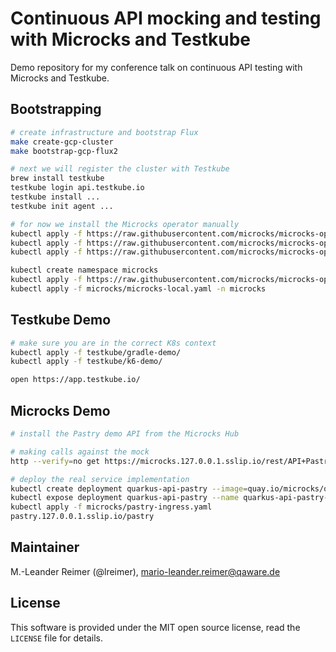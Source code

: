 # Continuous API mocking and testing with Microcks and Testkube

Demo repository for my conference talk on continuous API testing with Microcks and Testkube.

## Bootstrapping

```bash
# create infrastructure and bootstrap Flux
make create-gcp-cluster
make bootstrap-gcp-flux2

# next we will register the cluster with Testkube
brew install testkube
testkube login api.testkube.io
testkube install ...
testkube init agent ...

# for now we install the Microcks operator manually
kubectl apply -f https://raw.githubusercontent.com/microcks/microcks-operator/refs/tags/0.0.3/deploy/crd/microckses.microcks.io-v1.yml
kubectl apply -f https://raw.githubusercontent.com/microcks/microcks-operator/refs/tags/0.0.3/deploy/crd/apisources.microcks.io-v1.yml
kubectl apply -f https://raw.githubusercontent.com/microcks/microcks-operator/refs/tags/0.0.3/deploy/crd/secretsources.microcks.io-v1.yml

kubectl create namespace microcks
kubectl apply -f https://raw.githubusercontent.com/microcks/microcks-operator/refs/tags/0.0.3/deploy/operator-jvm.yaml -n microcks
kubectl apply -f microcks/microcks-local.yaml -n microcks
```

## Testkube Demo

```bash
# make sure you are in the correct K8s context
kubectl apply -f testkube/gradle-demo/
kubectl apply -f testkube/k6-demo/

open https://app.testkube.io/
```

## Microcks Demo

```bash
# install the Pastry demo API from the Microcks Hub

# making calls against the mock
http --verify=no get https://microcks.127.0.0.1.sslip.io/rest/API+Pastry+-+2.0/2.0.0/pastry/Millefeuille

# deploy the real service implementation
kubectl create deployment quarkus-api-pastry --image=quay.io/microcks/quarkus-api-pastry:latest
kubectl expose deployment quarkus-api-pastry --name quarkus-api-pastry-svc --port=8282 --load-balancer-ip=''
kubectl apply -f microcks/pastry-ingress.yaml
pastry.127.0.0.1.sslip.io/pastry
```

## Maintainer

M.-Leander Reimer (@lreimer), <mario-leander.reimer@qaware.de>

## License

This software is provided under the MIT open source license, read
the `LICENSE` file for details.
